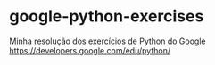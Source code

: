 google-python-exercises
=======================

Minha resolução dos exercícios de Python do Google
https://developers.google.com/edu/python/
